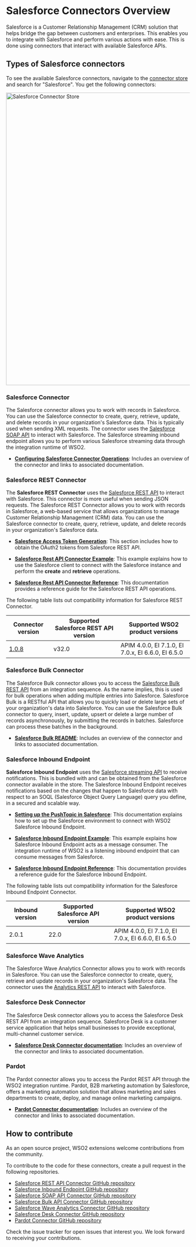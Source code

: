 # Salesforce Connectors Overview

Salesforce is a Customer Relationship Management (CRM) solution that helps bridge the gap between customers and enterprises. This enables you to integrate with Salesforce and perform various actions with ease. This is done using connectors that interact with available Salesforce APIs. 

## Types of Salesforce connectors

To see the available Salesforce connectors, navigate to the [connector store](https://store.wso2.com/store/assets/esbconnector/list) and search for "Salesforce". You get the following connectors:

<img src="{{base_path}}/assets/img/integrate/connectors/sf-connector-store.png" title="Salesforce Connector Store" width="800" alt="Salesforce Connector Store"/>

### Salesforce Connector

The Salesforce connector allows you to work with records in Salesforce. You can use the Salesforce connector to create, query, retrieve, update, and delete records in your organization's Salesforce data. This is typically used when sending XML requests. The connector uses the [Salesforce SOAP API](http://www.salesforce.com/us/developer/docs/api/) to interact with Salesforce. The Salesforce streaming inbound endpoint allows you to perform various Salesforce streaming data through the integration runtime of WSO2.

* **[Configuring Salesforce Connector Operations](https://wso2docs.atlassian.net/wiki/spaces/ESBCONNECTORS/pages/50861838/Configuring+Salesforce+Connector+Operations)**: Includes an overview of the connector and links to associated documentation.

### Salesforce REST Connector

The **Salesforce REST Connector** uses the [Salesforce REST API](https://developer.salesforce.com/docs/atlas.en-us.api_rest.meta/api_rest/intro_what_is_rest_api.htm) to interact with Salesforce. This connector is more useful when sending JSON requests. The Salesforce REST Connector allows you to work with records in Salesforce, a web-based service that allows organizations to manage Customer Relationship Management (CRM) data. You can use the Salesforce connector to create, query, retrieve, update, and delete records in your organization's Salesforce data.

* **[Salesforce Access Token Generation]({{base_path}}/includes/reference/connectors/salesforce-connectors/sf-access-token-generation/)**: This section includes how to obtain the OAuth2 tokens from Salesforce REST API.

* **[Salesforce Rest API Connector Example]({{base_path}}/reference/connectors/salesforce-connectors/sf-rest-connector-example/)**: This example explains how to use the Salesforce client to connect with the Salesforce instance and perform the **create** and **retrieve** operations.

* **[Salesforce Rest API Connector Reference]({{base_path}}/reference/connectors/salesforce-connectors/sf-rest-connector-config-v2/)**: This documentation provides a reference guide for the Salesforce REST API operations.
  
The following table lists out compatibility information for Salesforce REST Connector.

| Connector version | Supported Salesforce REST API version | Supported WSO2 product versions |
| ------------- | ------------- | ------------- |
| [1.0.8](https://github.com/wso2-extensions/esb-connector-salesforcerest/tree/org.wso2.carbon.connector.salesforcerest-1.0.8) | v32.0 | APIM 4.0.0, EI 7.1.0, EI 7.0.x, EI 6.6.0, EI 6.5.0 |

### Salesforce Bulk Connector

The Salesforce Bulk connector allows you to access the [Salesforce Bulk REST API](https://developer.salesforce.com/docs/atlas.en-us.api_asynch.meta/api_asynch/) from an integration sequence. As the name implies, this is used for bulk operations when adding multiple entries into Salesforce. Salesforce Bulk is a RESTful API that allows you to quickly load or delete large sets of your organization's data into Salesforce. You can use the Salesforce Bulk connector to query, insert, update, upsert or delete a large number of records asynchronously, by submitting the records in batches. Salesforce can process these batches in the background.

* **[Salesforce Bulk README](https://github.com/wso2-extensions/esb-connector-salesforcebulk/tree/org.wso2.carbon.connector.salesforcebulk-1.0.3/docs)**: Includes an overview of the connector and links to associated documentation.

### Salesforce Inbound Endpoint  

**Salesforce Inbound Endpoint**  uses the [Salesforce streaming API](https://developer.salesforce.com/docs/atlas.en-us.api_streaming.meta/api_streaming/intro_stream.htm) to receive notifications. This is bundled with and can be obtained from the Salesforce connector available in the store. The Salesforce Inbound Endpoint receives notifications based on the changes that happen to Salesforce data with respect to an SOQL (Salesforce Object Query Language) query you define, in a secured and scalable way.

* **[Setting up the PushTopic in Salesforce]({{base_path}}/reference/connectors/salesforce-connectors/sf-inbound-endpoint-configuration/)**: This documentation explains how to set up the Salesforce environment to connect with WSO2 Salesforce Inbound Endpoint. 

* **[Salesforce Inbound Endpoint Example]({{base_path}}/reference/connectors/salesforce-connectors/sf-inbound-endpoint-example/)**: This example explains how Salesforce Inbound Endpoint acts as a message consumer. The integration runtime of WSO2 is a listening inbound endpoint that can consume messages from Salesforce. 

* **[Salesforce Inbound Endpoint Reference]({{base_path}}/reference/connectors/salesforce-connectors/sf-inbound-endpoint-reference-configuration/)**: This documentation provides a reference guide for the Salesforce Inbound Endpoint.

The following table lists out compatibility information for the Salesforce Inbound Endpoint Connector.

| Inbound version  | Supported Salesforce API version | Supported WSO2 product versions |
| ------------- | ------------- | ------------- |
| 2.0.1| 22.0 | APIM 4.0.0, EI 7.1.0, EI 7.0.x, EI 6.6.0, EI 6.5.0 |

### Salesforce Wave Analytics

The Salesforce Wave Analytics Connector allows you to work with records in Salesforce. You can use the Salesforce connector to create, query, retrieve and update records in your organization's Salesforce data. The connector uses the [Analytics REST API](https://developer.salesforce.com/docs/atlas.en-us.bi_dev_guide_rest.meta/bi_dev_guide_rest/bi_rest_overview.htm) to interact with Salesforce.

### Salesforce Desk Connector

The Salesforce Desk connector allows you to access the Salesforce Desk REST API from an integration sequence. Salesforce Desk is a customer service application that helps small businesses to provide exceptional, multi-channel customer service. 

* **[Salesforce Desk Connector documentation](https://wso2docs.atlassian.net/wiki/spaces/ESBCONNECTORS/pages/50861401/Salesforce+Desk+Connector)**: Includes an overview of the connector and links to associated documentation.

### Pardot

The Pardot connector allows you to access the Pardot REST API through the WSO2 integration runtime. Pardot, B2B marketing automation by Salesforce, offers a marketing automation solution that allows marketing and sales departments to create, deploy, and manage online marketing campaigns.

* **[Pardot Connector documentation](https://wso2docs.atlassian.net/wiki/spaces/ESBCONNECTORS/pages/50862350/Pardot+Connector)**: Includes an overview of the connector and links to associated documentation.

## How to contribute

As an open source project, WSO2 extensions welcome contributions from the community. 

To contribute to the code for these connectors, create a pull request in the following repositories. 

* [Salesforce REST API Connector GitHub repository](https://github.com/wso2-extensions/esb-connector-salesforcerest) 
* [Salesforce Inbound Endpoint GitHub repository](https://github.com/wso2-extensions/esb-inbound-salesforce)
* [Salesforce SOAP API Connector GitHub repository](https://github.com/wso2-extensions/esb-connector-salesforce)
* [Salesforce Bulk API Connector GitHub repository](https://github.com/wso2-extensions/esb-connector-salesforcebulk)
* [Salesforce Wave Analytics Connector GitHub repository](https://github.com/wso2-extensions/esb-connector-salesforcewaveanalytics)
* [Salesforce Desk Connector GitHub repository](https://github.com/wso2-extensions/esb-connector-salesforcedesk)
* [Pardot Connector GitHub repository](https://github.com/wso2-extensions/esb-connector-pardot)

Check the issue tracker for open issues that interest you. We look forward to receiving your contributions.
